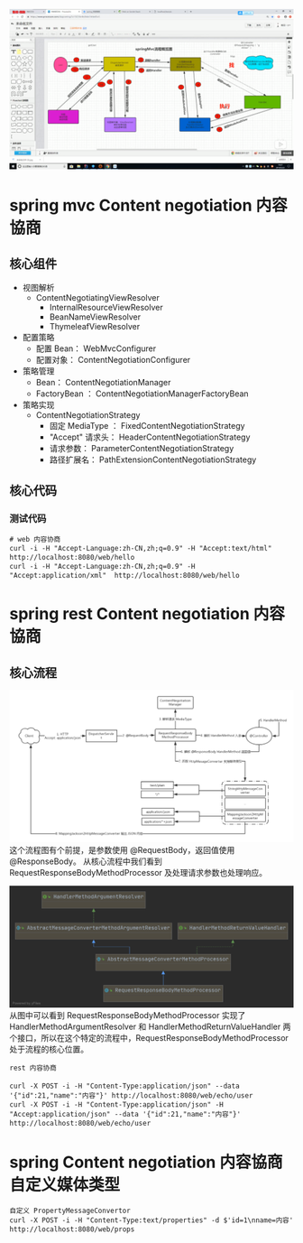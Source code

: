 
![spring mvc 主流程](../../../images/spring/web/spirng%20mvc%20主流程.png)

# spring mvc Content negotiation 内容協商

## 核心组件
- 视图解析
  - ContentNegotiatingViewResolver
    - InternalResourceViewResolver
    - BeanNameViewResolver
    - ThymeleafViewResolver
- 配置策略
  - 配置 Bean： WebMvcConfigurer
  - 配置对象： ContentNegotiationConfigurer
- 策略管理
  - Bean： ContentNegotiationManager 
  - FactoryBean ： ContentNegotiationManagerFactoryBean
- 策略实现
  - ContentNegotiationStrategy
    - 固定 MediaType ： FixedContentNegotiationStrategy 
    - "Accept" 请求头： HeaderContentNegotiationStrategy
    - 请求参数： ParameterContentNegotiationStrategy
    - 路径扩展名： PathExtensionContentNegotiationStrategy


## 核心代码
### 测试代码
```
# web 内容协商
curl -i -H "Accept-Language:zh-CN,zh;q=0.9" -H "Accept:text/html"  http://localhost:8080/web/hello
curl -i -H "Accept-Language:zh-CN,zh;q=0.9" -H "Accept:application/xml"  http://localhost:8080/web/hello
```

# spring rest Content negotiation 内容協商

## 核心流程

![](../../../images/spring/web/flow-RequestBody-ResponseBody.png)
这个流程图有个前提，是参数使用 @RequestBody，返回值使用 @ResponseBody。
从核心流程中我们看到 RequestResponseBodyMethodProcessor 及处理请求参数也处理响应。

![RequestResponseBodyMethodProcessor](doc\spring\web\RequestResponseBodyMethodProcessor.png)
从图中可以看到 RequestResponseBodyMethodProcessor 实现了 HandlerMethodArgumentResolver 和 HandlerMethodReturnValueHandler 两个接口，所以在这个特定的流程中，RequestResponseBodyMethodProcessor 处于流程的核心位置。

```
rest 内容协商

curl -X POST -i -H "Content-Type:application/json" --data '{"id":21,"name":"内容"}' http://localhost:8080/web/echo/user 
curl -X POST -i -H "Content-Type:application/json" -H "Accept:application/json" --data '{"id":21,"name":"内容"}' http://localhost:8080/web/echo/user 
```

# spring Content negotiation 内容協商自定义媒体类型
```
自定义 PropertyMessageConvertor
curl -X POST -i -H "Content-Type:text/properties" -d $'id=1\nname=内容' http://localhost:8080/web/props
```
